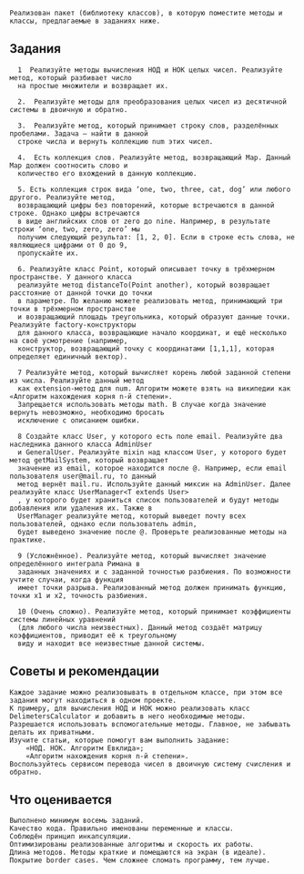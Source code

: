 <!-- 
This README describes the package. If you publish this package to pub.dev,
this README's contents appear on the landing page for your package.

For information about how to write a good package README, see the guide for
[writing package pages](https://dart.dev/guides/libraries/writing-package-pages). 

For general information about developing packages, see the Dart guide for
[creating packages](https://dart.dev/guides/libraries/create-library-packages)
and the Flutter guide for
[developing packages and plugins](https://flutter.dev/developing-packages). 
-->

    Реализован пакет (библиотеку классов), в которую поместите методы и классы, предлагаемые в заданиях ниже.

## Задания
      1  Реализуйте методы вычисления НОД и НОК целых чисел. Реализуйте метод, который разбивает число
      на простые множители и возвращает их.

      2.  Реализуйте методы для преобразования целых чисел из десятичной системы в двоичную и обратно.

      3.  Реализуйте метод, который принимает строку слов, разделённых пробелами. Задача — найти в данной
      строке числа и вернуть коллекцию num этих чисел.

      4.  Есть коллекция слов. Реализуйте метод, возвращающий Map. Данный Map должен соотносить слово и 
      количество его вхождений в данную коллекцию.

      5. Есть коллекция строк вида ‘one, two, three, cat, dog’ или любого другого. Реализуйте метод, 
      возвращающий цифры без повторений, которые встречаются в данной строке. Однако цифры встречаются 
      в виде английских слов от zero до nine. Например, в результате строки ‘one, two, zero, zero’ мы 
      получим следующий результат: [1, 2, 0]. Если в строке есть слова, не являющиеся цифрами от 0 до 9,
      пропускайте их.

      6. Реализуйте класс Point, который описывает точку в трёхмерном пространстве. У данного класса 
      реализуйте метод distanceTo(Point another), который возвращает расстояние от данной точки до точки
      в параметре. По желанию можете реализовать метод, принимающий три точки в трёхмерном пространстве 
      и возвращающий площадь треугольника, который образуют данные точки. Реализуйте factory-конструкторы
      для данного класса, возвращающие начало координат, и ещё несколько на своё усмотрение (например, 
      конструктор, возвращающий точку с координатами [1,1,1], которая определяет единичный вектор).

      7 Реализуйте метод, который вычисляет корень любой заданной степени из числа. Реализуйте данный метод
      как extension-метод для num. Алгоритм можете взять на википедии как «Алгоритм нахождения корня n-й степени».
      Запрещается использовать методы math. В случае когда значение вернуть невозможно, необходимо бросать 
      исключение с описанием ошибки.

      8 Создайте класс User, у которого есть поле email. Реализуйте два наследника данного класса AdminUser
      и GeneralUser. Реализуйте mixin над классом User, у которого будет метод getMailSystem, который возвращает
      значение из email, которое находится после @. Например, если email пользователя user@mail.ru, то данный 
      метод вернёт mail.ru. Используйте данный миксин на AdminUser. Далее реализуйте класс UserManager<T extends User>
      , у которого будет храниться список пользователей и будут методы добавления или удаления их. Также в 
      UserManager реализуйте метод, который выведет почту всех пользователей, однако если пользователь admin, 
      будет выведено значение после @. Проверьте реализованные методы на практике.

      9 (Усложнённое). Реализуйте метод, который вычисляет значение определённого интеграла Римана в 
      заданных значениях и с заданной точностью разбиения. По возможности учтите случаи, когда функция 
      имеет точки разрыва. Реализованный метод должен принимать функцию, точки x1 и x2, точность разбиения.

      10 (Очень сложно). Реализуйте метод, который принимает коэффициенты системы линейных уравнений 
      (для любого числа неизвестных). Данный метод создаёт матрицу коэффициентов, приводит её к треугольному
      виду и находит все неизвестные данной системы.

## Советы и рекомендации
    Каждое задание можно реализовывать в отдельном классе, при этом все задания могут находиться в одном проекте.
    К примеру, для вычисления НОД и НОК можно реализовать класс DelimetersCalculator и добавить в него необходимые методы.
    Разрешается использовать вспомогательные методы. Главное, не забывать делать их приватными.
    Изучите статьи, которые помогут вам выполнить задание:
        «НОД. НОК. Алгоритм Евклида»;
        «Алгоритм нахождения корня n-й степени».
    Воспользуйтесь сервисом перевода чисел в двоичную систему счисления и обратно.


## Что оценивается
    Выполнено минимум восемь заданий.
    Качество кода. Правильно именованы переменные и классы.
    Соблюдён принцип инкапсуляции.
    Оптимизированы реализованные алгоритмы и скорость их работы.
    Длина методов. Методы краткие и помещаются на экран (в идеале).
    Покрытие border cases. Чем сложнее сломать программу, тем лучше.
